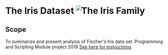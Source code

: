 # The Iris Dataset ![The Iris Family](https://www.bing.com/images/search?view=detailV2&id=E477A4DBDC818C10302FAFA99001D19BEB83EBF8&thid=OIP.7bnLKsChXq94QjtAiRn40wHaCx&mediaurl=https%3A%2F%2Fs3.amazonaws.com%2Fassets.datacamp.com%2Fblog_assets%2FMachine%2BLearning%2BR%2Firis-machinelearning.png&exph=477&expw=1275&q=the+iris+dataset&selectedindex=15&ajaxhist=0&vt=0&eim=1,2,6)
## Scope
To summarize and present analysis of Fischer's Iris data set. Programming and Scripting Module project 2019
[See here for instructions](https://github.com/ianmcloughlin/project-pands/raw/master/project.pdf)


